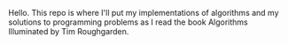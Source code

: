 Hello. This repo is where I'll put my implementations of algorithms and my solutions to programming problems as I read the book Algorithms Illuminated by Tim Roughgarden. 